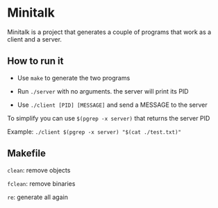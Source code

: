 # Minitalk

Minitalk is a project that generates a couple of programs that work as a client and a server.
## How to run it
  * Use ``make`` to generate the two programs
  
  * Run ``./server`` with no arguments. the server will print its PID
  
  * Use ``./client [PID] [MESSAGE]`` and send a MESSAGE to the server
   
  
  To simplify you can use ``$(pgrep -x server)`` that returns the server PID
  
  Example: ``./client $(pgrep -x server) "$(cat ./test.txt)"``

## Makefile
   
  ``clean``: remove objects
  
  ``fclean``: remove binaries
  
  ``re``: generate all again
  
